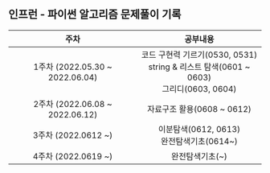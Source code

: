 ## 인프런 - 파이썬 알고리즘 문제풀이 기록

|              주차               |                                            공부내용                                            |
| :-----------------------------: | :--------------------------------------------------------------------------------------------: |
| 1주차 (2022.05.30 ~ 2022.06.04) | 코드 구현력 기르기(0530, 0531) </br>string & 리스트 탐색(0601 ~ 0603) </br> 그리디(0603, 0604) |
| 2주차 (2022.06.08 ~ 2022.06.12) |                                   자료구조 활용(0608 ~ 0612)                                   |
|       3주차 (2022.0612 ~)       |                          이분탐색(0612, 0613)</br>완전탐색기초(0614~)                          |
|       4주차 (2022.0619 ~)       |                                        완전탐색기초(~)                                         |
